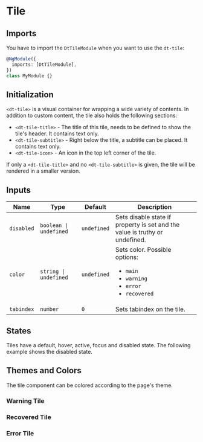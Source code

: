 # Tile

<ba-ux-snippet name="tile-intro"></ba-ux-snippet>

<ba-live-example name="DtExampleTileDefault"></ba-live-example>

## Imports

You have to import the `DtTileModule` when you want to use the `dt-tile`:

```typescript
@NgModule({
  imports: [DtTileModule],
})
class MyModule {}
```

## Initialization

`<dt-tile>` is a visual container for wrapping a wide variety of contents. In
addition to custom content, the tile also holds the following sections:

- `<dt-tile-title>` - The title of this tile, needs to be defined to show the
  tile's header. It contains text only.
- `<dt-tile-subtitle>` - Right below the title, a subtitle can be placed. It
  contains text only.
- `<dt-tile-icon>` - An icon in the top left corner of the tile.

If only a `<dt-tile-title>` and no `<dt-tile-subtitle>` is given, the tile will
be rendered in a smaller version.

<ba-live-example name="DtExampleTileSmall"></ba-live-example>

## Inputs

| Name       | Type                   | Default     | Description                                                                                                  |
| ---------- | ---------------------- | ----------- | ------------------------------------------------------------------------------------------------------------ |
| `disabled` | `boolean \| undefined` | `undefined` | Sets disable state if property is set and the value is truthy or undefined.                                  |
| `color`    | `string \| undefined`  | `undefined` | Sets color. Possible options: <ul><li>`main`</li><li>`warning`</li><li>`error`</li><li>`recovered`</li></ul> |
| `tabindex` | `number`               | `0`         | Sets tabindex on the tile.                                                                                   |

## States

Tiles have a default, hover, active, focus and disabled state. The following
example shows the disabled state.

<ba-live-example name="DtExampleTileDisabled"></ba-live-example>

## Themes and Colors

The tile component can be colored according to the page's theme.

<ba-live-example name="DtExampleTileMain"></ba-live-example>

### Warning Tile

<ba-live-example name="DtExampleTileWarning"></ba-live-example>

### Recovered Tile

<ba-live-example name="DtExampleTileRecovered"></ba-live-example>

### Error Tile

<ba-live-example name="DtExampleTileError"></ba-live-example>
